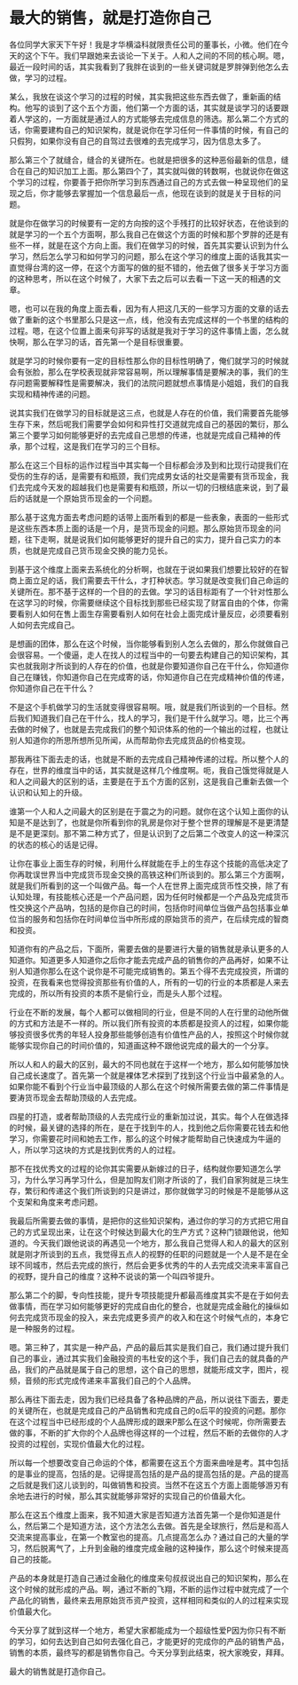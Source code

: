 # 最大的销售，就是打造你自己



各位同学大家天下午好！我是才华横溢科就限责任公司的董事长，小微。他们在今天的这个下午。我们早跟她来去谈论一下关于。人和人之间的不同的核心啊。嗯，最近一段时间的话，其实我看到了我胖在谈到的一些关键词就是罗胖弹到他怎么去做，学习的过程。


某么，我放在谈这个学习的过程的时候，其实我把这些东西去做了，重新画的结构。他写的谈到了这个五个方面，他们第一个方面的话，其实就是谈学习的话要跟着人学这的，一方面就是通过人的方式能够去完成信息的筛选。那么第二个方式的话，你需要建构自己的知识架构，就是说你在学习任何一件事情的时候，有自己的只假狗，如果你没有自己的自驾过去很难的去完成学习，因为信息太多了。


那么第三个了就缝合，缝合的关键所在。也就是把很多的这种恶俗最新的信息，缝合在自己的知识加工上面。那么第四个了，其实就叫做的转数啊，也就说你在做这个学习的过程，你要善于把你所学习到东西通过自己的方式去做一种呈现他们的呈现之后，你才能够去掌握加一个信息最后一点，他现在谈到的就是关于目标的问题。


就是你在做学习的时候要有一定的方向按的这个手残打的比较好状态，在他谈到的就是学习的一个五个方面啊，那么我自己在做这个方面的时候和那个罗胖的还是有些不一样，就是在这个方向上面。我们在做学习的时候，首先其实要认识到为什么学习，然后怎么学习和如何学习的问题，那么在这个学习的维度上面的话我其实一直觉得台湾的这一停，在这个方面写的做的挺不错的，他去做了很多关于学习方面的这种思考，所以在这个时候了，大家下去之后可以去看一下这一天的相遇的文章。


嗯，也可以在我的角度上面去看，因为有人把这几天的一些学习方面的文章的话去做了重新的这个书里那么只是这一点，线，他没有去完成这样的一个书里的结构的过程。嗯，在这个位置上面来句非写的话就是我对于学习的这件事情上面，怎么就快啊，那么在学习的话，首先第一个是目标很重要。


就是学习的时候你要有一定的目标性那么你的目标性明确了，俺们就学习的时候就会有张脸，那么在学校表现就非常容易啊，所以理解事情是要解决的事，我们的生存问题需要解释性是需要解决，我们的法院问题就想点事情是小姐姐，我们的自我实现和精神传递的问题。


说其实我们在做学习的目标就是这三点，也就是人存在的价值，我们需要首先能够生存下来，然后呢我们需要学会如何和异性打交道就完成自己的基因的繁衍，那么第三个要学习如何能够更好的去完成自己思想的传递，也就是完成自己精神的传承，那个过程，这是我们在学习的三个目标。


那么在这三个目标的运作过程当中其实每一个目标都会涉及到和比现行动提我们在受伤的生存的话，是需要有和瓶颈，我们完成男女话的社交是需要有货币现金，我们去完成今天发的超越我们也是需要有和瓶颈，所以一切的归根结底来说，到了最后的话就是一个原始货币现金的一个问题。


那么基于这鬼方面去考虑问题的话带上面所看到的都是一些表象，表面的一些形式是这些东西本质上面的话是一个月，是货币现金的问题。那么原始货币现金的问题，往下走啊，就是说我们如何能够更好的提升自己的实力，提升自己实力的本质，也就是完成自己货币现金交换的能力见长。


到基于这个维度上面来去系统化的分析啊，也就在于说如果我们想要比较好的在智商上面立足的话，我们需要去干什么，才打种状态。学习就是改变我们自己命运的关键所在。那不基于这样的一个目的的去做。学习的话目标距有了一个针对性那么在这学习的时候，你需要继续这个目标找到那些已经实现了财富自由的个体，你需要看别人如何在售上面生存需要看别人如何在社会上面完成计量反应，必须要看别人如何去完成自己。


是想画的团体，那么在这个时候，当你能够看到别人怎么去做的，那么你就做自己会很容易。一个傻逼，走人在找人的过程当中的一句要去构建自己的知识架构，其实也就我刚才所谈到的人存在的价值，也就是你要知道你自己在干什么，你知道你自己在赚钱，你知道你自己在完成寄的话，你知道你自己在完成精神价值的传递，你知道你自己在干什么？


不是这个手机做学习的生活就变得很容易啊。哦，就是我们所谈到的一个目标。然后我们知道我们自己在干什么，找人的学习，我们是干什么就学习。嗯，比三个再去做的时候了，也就是去完成我们的整个知识体系的他的一个输出的过程，也就让别人知道你的所思所想所见所闻，从而帮助你去完成货品的价格变现。


那我再往下面去走的话，也就是不断的去完成自己精神传递的过程。所以整个人的存在，世界的维度当中的话，其实就是这样几个维度啊。呃，我自己饿觉得就是人和人之间最大的区别的话，主要是在于五个方面的区别，这是我自己重新去做一个认识和认知上的升级。


谁第一个人和人之间最大的区别是在于震之为的问题。就你在这个认知上面你的认知是不是达到了，也就是你所看到你的乳房是你对于整个世界的理解是不是更清楚是不是更深刻。那不第二种方式了，但是认识到了之后第二个改变人的这一种深沉的状态的核心的话是记得。


让你在事业上面生存的时候，利用什么样就能在手上的生存这个技能的高低决定了你再耽误世界当中完成货币现金交换的高铁这种们所谈到的。那么第三个方面啊，就是我们所看到的这一个叫做产品。每一个人在世界上面完成货币性交换，除了有认知处理，有技能核心还是一个产品问题，因为任何时候都是一个产品及完成货币性交换这个产品呐，包括的是你自己的时间，包括你时间单位当做产品包括事业单位当的服务和包括你在时间单位当中所形成的原始货币的资产，在后续完成的智商和投资。


知道你有的产品之后，下面所，需要去做的是要进行大量的销售就是承认更多的人知道你。知道更多人知道你之后你才能去完成产品的销售你的产品再好，如果不让别人知道你那么在这个说你是不可能完成销售的。第五个得不去完成投资，所谓的投资，在我看来也觉得投资那些有价值的人，所有的一切的行业的本质都是人来去完成的，所以所有投资的本质不是偷行业，而是头人那个过程。


行业在不断的发展，每个人都可以做相同的行业，但是不同的人在行里的动他所做的方式和方法是不一样的。所以我们所有投资的本质都是投资人的过程，如果你能够投资很多优秀的年轻人投身那些能够创造有价值性产品的人，按照这个时候你就能够实现你自己的时间价值的，知道画这种不跟他说完成的最大的一个分享。


所以人和人的最大的区别，最大的不同也就在于这样一个地方，那么如何能够加快自己成长速度了。首先第一个就是裸体艺术探到了找到这个行业当中最紧急的人。如果你能不看到个行业当中最顶级的人那么在这个时候所需要去做的第二件事情是要涛货币现金去帮助顶级的人去完成。


四星的打造，或者帮助顶级的人去完成行业的重新加过说，其实。每个人在做选择的时候，最关键的选择的所在，是在于找到牛的人，找到他之后你需要花钱去和他学习，你需要花时间和她去工作，那么的这个时候才能帮助自己快速成为牛逼的人，所以学习这块的方式是找到优秀的人的过程。


那不在找优秀文的过程的论你其实需要从新嫁过的日子，结构就你要知道怎么学习，为什么学习再学习什么，但是加购友们刚才所谈的了，我们自家狗就是三块生存，繁衍和传递这个我们所谈到的只是讲过，那你就做学习的时候是不是能够从这个支架和角度来考虑问题。


我最后所需要去做的事情，是把你的这些知识架构，通过你的学习的方式把它用自己的方式呈现出来，让在这个时候达到最大化的生产方式？这种门锁跟他说，他知道的。今天我们跟他说谈的再遇见一个地方，那么我自己觉得人和人的最大的区别就是刚才所谈到的五点，我觉得五点人的视野的任职的问题就是一个人是不是在全球不同城市，然后去完成的旅行，然后会更多优秀的牛的人去完成交流来丰富自己的视野，提升自己的维度？这种不说谈的第一个叫四爷提升。


那么第二个的脚，专向性技能，提升专项技能提升都最高维度其实不是在于如何去做事情，而在学习如何能够更好的完成自由化的整合，也就是完成金融化的操纵如何去完成货币现金的投入，来去完成更多资产的收入和在这个时候气点的，本身它是一种服务的过程。


嗯。第三种了，其实是一种产品，产品的最后其实是我们自己，我们通过提升我们自己的事业，通过其实我们金融投资的韦杜安的这个手，我们自己去的就具备的产品，我们的产品就是属于自己的思想，这个自己的思想，就能形成文字，图片，视频，音频的形式完成传递来丰富我们自己的个人品牌。


那么再往下面去走，因为我们已经具备了各种品牌的产品，所以说往下面去，要走的关键所在，也就是完成自己的产品销售和完成自己的o后平的投资的问题。那你在这个过程当中已经形成的个人品牌形成的跟来P那么在这个时候呢，你所需要去做的事，不断的扩大你的个人品牌也得这样的一个过程，然后不断的去做你的人才投资的过程创，实现价值最大化的过程。


所以每一个想要改变自己命运的个体，都需要在这五个方面来曲唑是考。其中包括的是事业的提高，包括的是。记得提高包括的是产品的提高包括的是。产品的提高之后就是我们这儿谈到的，叫做销售和投资。当然不在这五个方面上面能够游刃有余地去进行的时候，那么其实就能够非常好的实现自己的价值最大化。


那么在这五个维度上面来，我不知道大家是否知道方法首先第一个是你知道是什么，然后第二个是知道方法，这个方法怎么去做。首先是全球旅行，然后是和高人交流来提高事业，在第一个教室也的提高。几点提高怎么办？通过自己的大量的学习，然后脱离气了，上升到金融的维度完成金融的这种操作，那么这个时候来提高自己的技能。


产品的本身就是打造自己通过金融化的维度来句叔叔说出自己的知识架构，那么在这个时候的就形成的产品。啊，通过不断的飞翔，不断的运作过程中就完成了一个产品化的销售，最终来去用原始货币资产投资，这样相同和类似的人的过程来实现价值最大化。


今天分享了就到这样一个地方，希望大家都能成为一个超级性爱P因为你只有不断的学习，如何去达到自己如何去强化自己，才能更好的完成你的产品的销售产品，销售的本质，最终写的都是销售你自己。今天分享到此结束，祝大家晚安，拜拜。


最大的销售就是打造你自己。

